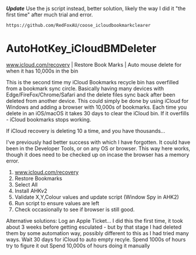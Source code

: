 ***Update*** Use the js script instead, better solution, likely the way I did it "the first time" after much trial and error.
```
https://github.com/RedFoxAU/coose_icloudbookmarkclearer
```


# AutoHotKey_iCloudBMDeleter

www.icloud.com/recovery | Restore Book Marks | Auto mouse delete for when it has 10,000s in the bin

This is the second time my iCloud Bookmarks recycle bin has overfilled from a bookmark sync circle. Basically having many devices with Edge/FireFox/Chrome/Safari and the delete files sync back after been deleted from another device. This could simply be done by using iCloud for Windows and adding a browser with 10,000s of bookmarks. Each time you delete in an iOS/macOS it takes 30 days to clear the iCloud bin. If it overfills - iCloud bookmarks stops working.

If iCloud recovery is deleting 10 a time, and you have thousands...

I've previously had better success with <something else> which I have forgotten. It could have been in the Developer Tools, or on any OS or browser. This way here works, though it does need to be checked up on incase the browser has a memory error.


1. www.icloud.com/recovery
2. Restore Bookmarks
3. Select All
4. Install AHKv2
5. Validate X,Y,Colour values and update script (Window Spy in AHK2)
6. Run script to ensure values are left
7. Check occasionally to see if browser is still good.


Alternative solutions:
Log an Apple Ticket... I did this the first time, it took about 3 weeks before getting esculated - but by that stage I had deleted them by some automation way, possibly different to this as I had tried many ways.
Wait 30 days for iCloud to auto empty recyle.
Spend 1000s of hours try to figure it out
Spend 10,000s of hours doing it manually
